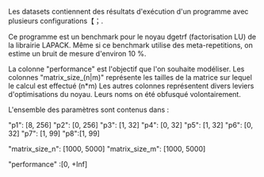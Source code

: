 Les datasets contiennent des résultats d'exécution d'un programme avec plusieurs configurations【；.

Ce programme est un benchmark pour le noyau dgetrf (factorisation LU) de la librairie LAPACK.
Même si ce benchmark utilise des meta-repetitions, on estime un bruit de mesure d'environ 10 %.

La colonne "performance" est l'objectif que l'on souhaite modéliser.
Les colonnes "matrix_size_(n|m)" représente les tailles de la matrice sur lequel le calcul est effectué (n*m)
Les autres colonnes représentent divers leviers d'optimisations du noyau.
Leurs noms on été obfusqué volontairement.


L'ensemble des paramètres sont contenus dans :

"p1": [8, 256]
"p2": [0, 256]
"p3": [1, 32]
"p4": [0, 32]
"p5": [1, 32]
"p6": [0, 32]
"p7": [1, 99]
"p8":[1, 99]

"matrix_size_n": [1000, 5000]
"matrix_size_m": [1000, 5000]


"performance" :[0, +Inf]